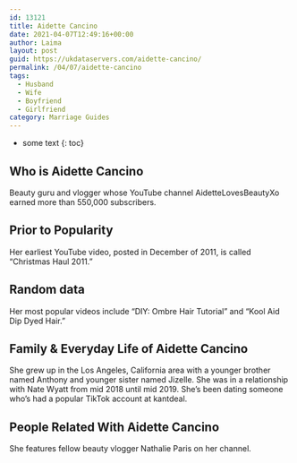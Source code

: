 ```yaml
---
id: 13121
title: Aidette Cancino
date: 2021-04-07T12:49:16+00:00
author: Laima
layout: post
guid: https://ukdataservers.com/aidette-cancino/
permalink: /04/07/aidette-cancino
tags:
  - Husband
  - Wife
  - Boyfriend
  - Girlfriend
category: Marriage Guides
---
```


* some text
{: toc}


## Who is Aidette Cancino
                  
                  
                  
Beauty guru and vlogger whose YouTube channel AidetteLovesBeautyXo earned more than 550,000 subscribers.
                  
              
            
              
            
                
                
                
## Prior to Popularity
                  
                  
                  
Her earliest YouTube video, posted in December of 2011, is called &#8220;Christmas Haul 2011.&#8221;
                  
              
            
              
            
                
                
                
## Random data
                  
                  
                  
Her most popular videos include &#8220;DIY: Ombre Hair Tutorial&#8221; and &#8220;Kool Aid Dip Dyed Hair.&#8221;
                  
              
            
              
            
                
                
                
## Family & Everyday Life of Aidette Cancino
                  
                  
                  
She grew up in the Los Angeles, California area with a younger brother named Anthony and younger sister named Jizelle. She was in a relationship with Nate Wyatt from mid 2018 until mid 2019. She&#8217;s been dating someone who&#8217;s had a popular TikTok account at kantdeal.
                  
              
            
              
            
                
                
                
## People Related With Aidette Cancino
                  
                  
                  
She features fellow beauty vlogger Nathalie Paris on her channel.
                  
              
            
              
            
                
              
            
              
              
            
            
              
            
          
          
          